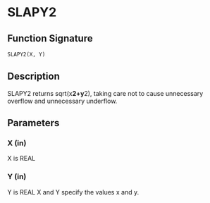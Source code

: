 # SLAPY2

## Function Signature

```fortran
SLAPY2(X, Y)
```

## Description


 SLAPY2 returns sqrt(x**2+y**2), taking care not to cause unnecessary
 overflow and unnecessary underflow.

## Parameters

### X (in)

X is REAL

### Y (in)

Y is REAL X and Y specify the values x and y.

